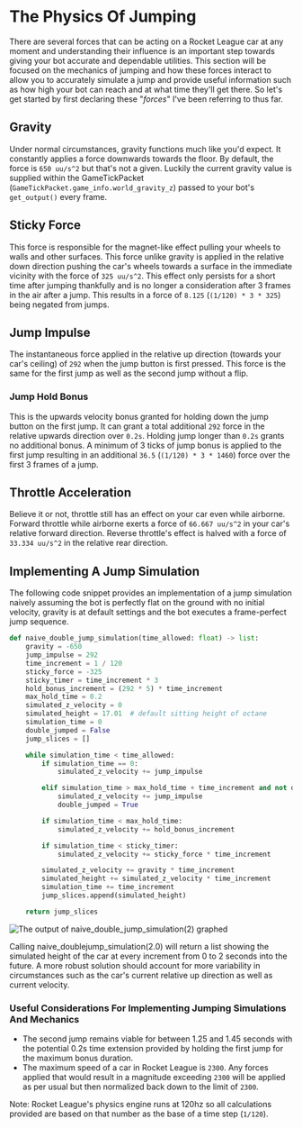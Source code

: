 # The Physics Of Jumping

There are several forces that can be acting on a Rocket League car at any moment and understanding their influence is an important step towards giving your bot accurate and dependable utilities. This section will be focused on the mechanics of jumping and how these forces interact to allow you to accurately simulate a jump and provide useful information such as how high your bot can reach and at what time they'll get there. So let's get started by first declaring these "_forces_" I've been referring to thus far.

## Gravity

Under normal circumstances, gravity functions much like you'd expect. It constantly applies a force downwards towards the floor. By default, the force is `650 uu/s^2` but that's not a given. Luckily the current gravity value is supplied within the GameTickPacket (`GameTickPacket.game_info.world_gravity_z`) passed to your bot's `get_output()` every frame.

## Sticky Force

This force is responsible for the magnet-like effect pulling your wheels to walls and other surfaces. This force unlike gravity is applied in the relative down direction pushing the car's wheels towards a surface in the immediate vicinity with the force of `325 uu/s^2`. This effect only persists for a short time after jumping thankfully and is no longer a consideration after 3 frames in the air after a jump. This results in a force of `8.125` (`(1/120) * 3 * 325`) being negated from jumps. 

## Jump Impulse

The instantaneous force applied in the relative up direction (towards your car's ceiling) of `292` when the jump button is first pressed. This force is the same for the first jump as well as the second jump without a flip.

### Jump Hold Bonus

This is the upwards velocity bonus granted for holding down the jump button on the first jump. It can grant a total additional `292` force in the relative upwards direction over `0.2s`. Holding jump longer than `0.2s` grants no additional bonus. A minimum of 3 ticks of jump bonus is applied to the first jump resulting in an additional `36.5` (`(1/120) * 3 * 1460`) force over the first 3 frames of a jump.

## Throttle Acceleration

Believe it or not, throttle still has an effect on your car even while airborne. Forward throttle while airborne exerts a force of `66.667 uu/s^2` in your car's relative forward direction. Reverse throttle's effect is halved with a force of `33.334 uu/s^2` in the relative rear direction.

## Implementing A Jump Simulation

The following code snippet provides an implementation of a jump simulation naively assuming the bot is perfectly flat on the ground with no initial velocity, gravity is at default settings and the bot executes a frame-perfect jump sequence.

```python
def naive_double_jump_simulation(time_allowed: float) -> list:
    gravity = -650
    jump_impulse = 292
    time_increment = 1 / 120
    sticky_force = -325
    sticky_timer = time_increment * 3
    hold_bonus_increment = (292 * 5) * time_increment
    max_hold_time = 0.2
    simulated_z_velocity = 0
    simulated_height = 17.01  # default sitting height of octane
    simulation_time = 0
    double_jumped = False
    jump_slices = []

    while simulation_time < time_allowed:
        if simulation_time == 0:
            simulated_z_velocity += jump_impulse

        elif simulation_time > max_hold_time + time_increment and not double_jumped:
            simulated_z_velocity += jump_impulse
            double_jumped = True

        if simulation_time < max_hold_time:
            simulated_z_velocity += hold_bonus_increment

        if simulation_time < sticky_timer:
            simulated_z_velocity += sticky_force * time_increment

        simulated_z_velocity += gravity * time_increment
        simulated_height += simulated_z_velocity * time_increment
        simulation_time += time_increment
        jump_slices.append(simulated_height)

    return jump_slices
```
![The output of naive_double_jump_simulation(2) graphed](/img/jumping-physics/jump-graph.png)

Calling naive_doublejump_simulation(2.0) will return a list showing the simulated height of the car at every increment from 0 to 2 seconds into the future. A more robust solution should account for more variability in circumstances such as the car's current relative up direction as well as current velocity. 

### Useful Considerations For Implementing Jumping Simulations And Mechanics
* The second jump remains viable for between 1.25 and 1.45 seconds with the potential 0.2s time extension provided by holding the first jump for the maximum bonus duration.
* The maximum speed of a car in Rocket League is `2300`. Any forces applied that would result in a magnitude exceeding `2300` will be applied as per usual but then normalized back down to the limit of `2300`.

Note: Rocket League's physics engine runs at 120hz so all calculations provided are based on that number as the base of a time step (`1/120`). 